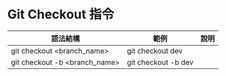# Git Checkout 指令

| 語法結構                          | 範例                  | 說明  |
|-------------------------------|---------------------|-----|
| git checkout <branch_name>    | git checkout dev    |     |
| git checkout -b <branch_name> | git checkout -b dev |     |
